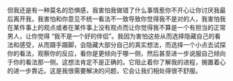 但我还是有一种莫名的恐惧感，我害怕我做错了什么事情惹你不开心让你讨厌我最后离开我，我害怕和你意见不统一看法不一致导致你觉得我不是对的人，我害怕我在某件事上的观点或者在某件事上没有观点而让你觉得我不算是一个有担当的正常男人，让你觉得 “我不是一个好的伴侣”。我因为害怕这些从而选择隐藏自己的看法和感受，从而蹑手蹑脚，会隐藏大部分自己的真实想法，而选择一个小点去试探你的看法，观察你的反应，看你是更倾向于哪一侧，然后甚至进一步说服自己倾向于你的看法那一侧。这想法肯定不是正确的。它阻止着你了解我的进程，搁置着心的进一步靠近。这是我很需要解决的问题，它会让我们相处得很不舒服。
